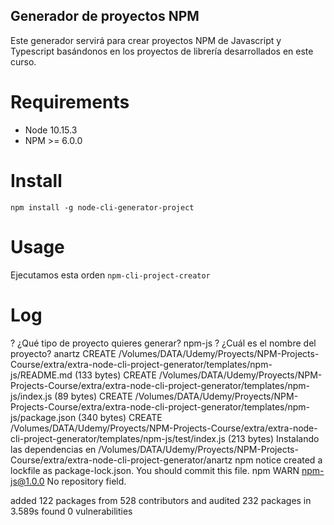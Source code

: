 ## Generador de proyectos NPM

Este generador servirá para crear proyectos NPM de Javascript y Typescript basándonos en los proyectos de librería desarrollados en este curso.

# Requirements
* Node 10.15.3
* NPM >= 6.0.0

# Install
```npm install -g node-cli-generator-project```
# Usage
Ejecutamos esta orden
```npm-cli-project-creator```

# Log
? ¿Qué tipo de proyecto quieres generar? npm-js
? ¿Cuál es el nombre del proyecto? anartz
CREATE  /Volumes/DATA/Udemy/Proyects/NPM-Projects-Course/extra/extra-node-cli-project-generator/templates/npm-js/README.md (133 bytes)
CREATE  /Volumes/DATA/Udemy/Proyects/NPM-Projects-Course/extra/extra-node-cli-project-generator/templates/npm-js/index.js (89 bytes)
CREATE  /Volumes/DATA/Udemy/Proyects/NPM-Projects-Course/extra/extra-node-cli-project-generator/templates/npm-js/package.json (340 bytes)
CREATE  /Volumes/DATA/Udemy/Proyects/NPM-Projects-Course/extra/extra-node-cli-project-generator/templates/npm-js/test/index.js (213 bytes)
Instalando las dependencias en /Volumes/DATA/Udemy/Proyects/NPM-Projects-Course/extra/extra-node-cli-project-generator/anartz
npm notice created a lockfile as package-lock.json. You should commit this file.
npm WARN npm-js@1.0.0 No repository field.

added 122 packages from 528 contributors and audited 232 packages in 3.589s
found 0 vulnerabilities